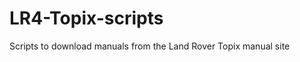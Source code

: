 LR4-Topix-scripts
=================

Scripts to download manuals from the Land Rover Topix manual site